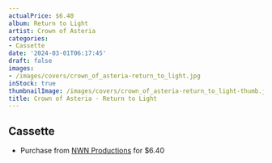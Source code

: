 ```yaml
---
actualPrice: $6.40
album: Return to Light
artist: Crown of Asteria
categories:
- Cassette
date: '2024-03-01T06:17:45'
draft: false
images:
- /images/covers/crown_of_asteria-return_to_light.jpg
inStock: true
thumbnailImage: /images/covers/crown_of_asteria-return_to_light-thumb.jpg
title: Crown of Asteria - Return to Light
---
```


## Cassette
* Purchase from [NWN Productions](http://shop.nwnprod.com/index.php?route=product/product&path=73&product_id=17368&sort=pd.name&order=ASC) for $6.40
